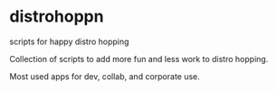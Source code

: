 # distrohoppn
scripts for happy distro hopping 

Collection of scripts to add more fun and less work to distro hopping.

Most used apps for dev, collab, and corporate use. 

